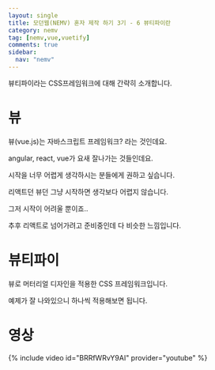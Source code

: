 ```yaml
---
layout: single
title: 모던웹(NEMV) 혼자 제작 하기 3기 - 6 뷰티파이란
category: nemv
tag: [nemv,vue,vuetify]
comments: true
sidebar:
  nav: "nemv"
---
```


뷰티파이라는 CSS프레임워크에 대해 간략히 소개합니다.

# 뷰

뷰(vue.js)는 자바스크립트 프레임워크? 라는 것인데요.

angular, react, vue가 요새 잘나가는 것들인데요.

시작을 너무 어렵게 생각하시는 분들에게 권하고 싶습니다.

리액트던 뷰던 그냥 시작하면 생각보다 어렵지 않습니다.

그저 시작이 어려울 뿐이죠..

추후 리액트로 넘어가려고 준비중인데 다 비슷한 느낌입니다.

# 뷰티파이

뷰로 머터리얼 디자인을 적용한 CSS 프레임워크입니다.

예제가 잘 나와있으니 하나씩 적용해보면 됩니다.

# 영상

{% include video id="BRRfWRvY9AI" provider="youtube" %}   


 